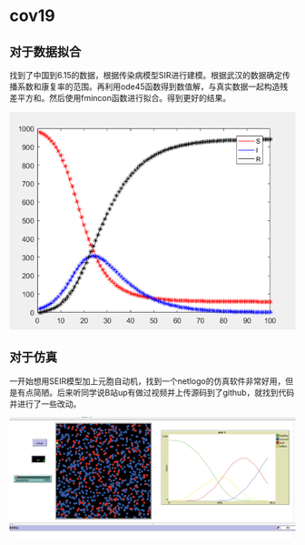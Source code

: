# cov19
## 对于数据拟合
找到了中国到6.15的数据，根据传染病模型SIR进行建模。根据武汉的数据确定传播系数和康复率的范围。再利用ode45函数得到数值解，与真实数据一起构造残差平方和。然后使用fmincon函数进行拟合。得到更好的结果。

![image](https://github.com/Latiest/Latiest.github.io/blob/master/images/first.PNG)

## 对于仿真
一开始想用SEIR模型加上元胞自动机，找到一个netlogo的仿真软件非常好用，但是有点简陋。后来听同学说B站up有做过视频并上传源码到了github，就找到代码并进行了一些改动。

![image](https://github.com/Latiest/Latiest.github.io/blob/master/images/%E6%88%AA%E5%B1%8F2020-08-03%20%E4%B8%8B%E5%8D%8810.07.45.png)
